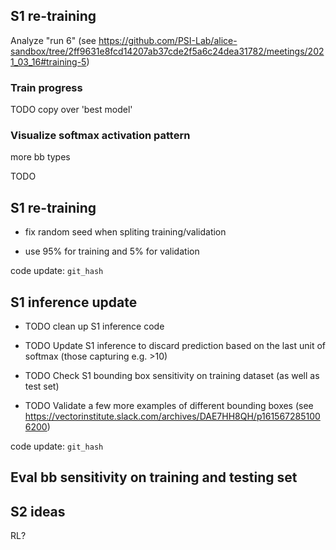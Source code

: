 
## S1 re-training

Analyze "run 6" (see https://github.com/PSI-Lab/alice-sandbox/tree/2ff9631e8fcd14207ab37cde2f5a6c24dea31782/meetings/2021_03_16#training-5)

### Train progress



TODO copy over 'best model'

### Visualize softmax activation pattern

more bb types

TODO


## S1 re-training

- fix random seed when spliting training/validation

- use 95% for training and 5% for validation

code update:  `git_hash`

## S1 inference update

- TODO clean up S1 inference code

- TODO Update S1 inference to discard prediction based on the last unit of softmax (those capturing e.g. >10)

- TODO Check S1 bounding box sensitivity on training dataset (as well as test set)

- TODO Validate a few more examples of different bounding boxes (see https://vectorinstitute.slack.com/archives/DAE7HH8QH/p1615672851006200)


code update:  `git_hash`


## Eval bb sensitivity on training and testing set




## S2 ideas

RL?







